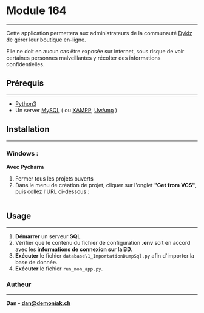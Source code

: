 # Module 164
***

Cette application permettera aux administrateurs de la communauté [Dykiz](https://discord.gg/vb2sFv8Fv9) de gérer leur boutique en-ligne.

Elle ne doit en aucun cas être exposée sur internet, sous risque de voir certaines personnes malveillantes y récolter des informations confidentielles.

## Prérequis
***
- [Python3](https://www.python.org/downloads/)
- Un server [MySQL](https://dev.mysql.com/downloads/) ( ou [XAMPP](https://www.apachefriends.org/fr/index.html), [UwAmp](https://www.uwamp.com/en/?page=download) )



## Installation
***
### Windows :
**Avec Pycharm**
 
1. Fermer tous les projets ouverts
2. Dans le menu de création de projet, cliquer sur l'onglet **"Get from VCS"**, puis collez l'URL ci-dessous :
```commandline

```



## Usage
***
1. **Démarrer** un serveur **SQL**
2. Vérifier que le contenu du fichier de configuration **.env** soit en accord avec les **informations de connexion sur la BD**.
3. **Exécuter** le fichier ``database\1_ImportationDumpSql.py``  afin d'importer la base de donnée.
4. **Exécuter** le fichier ``run_mon_app.py``.



### Autheur
***
**Dan - dan@demoniak.ch**
